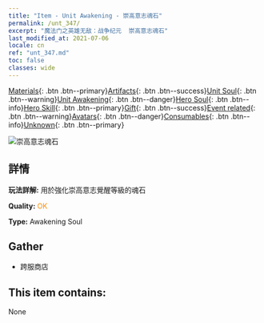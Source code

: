```yaml
---
title: "Item - Unit Awakening - 崇高意志魂石"
permalink: /unt_347/
excerpt: "魔法门之英雄无敌：战争纪元  崇高意志魂石"
last_modified_at: 2021-07-06
locale: cn
ref: "unt_347.md"
toc: false
classes: wide
---
```

 [Materials](/ItemsCN/){: .btn .btn--primary}[Artifacts](/ItemsCN/Artifacts/){: .btn .btn--success}[Unit Soul](/ItemsCN/UnitSoul/){: .btn .btn--warning}[Unit Awakening](/ItemsCN/UnitAwakening/){: .btn .btn--danger}[Hero Soul](/ItemsCN/HeroSoul/){: .btn .btn--info}[Hero Skill](/ItemsCN/HeroSkill/){: .btn .btn--primary}[Gift](/ItemsCN/Gift/){: .btn .btn--success}[Event related](/ItemsCN/Events/){: .btn .btn--warning}[Avatars](/ItemsCN/Avatars/){: .btn .btn--danger}[Consumables](/ItemsCN/Consumables/){: .btn .btn--info}[Unknown](/ItemsCN/Unknown/){: .btn .btn--primary}

 ![崇高意志魂石](/images/u/tia_jingshenyuansu.jpg)

## 詳情
 **玩法詳解:** 用於強化崇高意志覺醒等級的魂石

 **Quality:** <span style="color: #FF8C00">OK</span>

 **Type:** Awakening Soul

## Gather

*    跨服商店 

## This item contains:

  None

